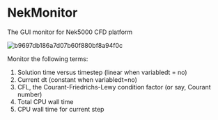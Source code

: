 # NekMonitor
The GUI monitor for Nek5000 CFD platform

![b9697db186a7d07b60f880bf8a94f0c](https://github.com/user-attachments/assets/8c79d4f0-fb5f-4442-825a-f3bbe6f74f3d)

Monitor the following terms:
1. Solution time versus timestep (linear when variabledt = no)
2. Current dt (constant when variabledt=no)
3. CFL, the Courant-Friedrichs-Lewy condition factor (or say, Courant number)
4. Total CPU wall time
5. CPU wall time for current step
